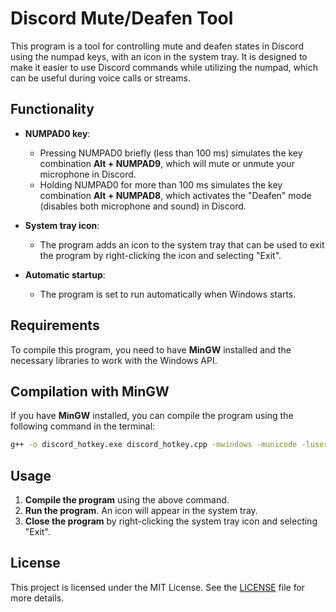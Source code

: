 # Discord Mute/Deafen Tool

This program is a tool for controlling mute and deafen states in Discord using the numpad keys, with an icon in the system tray. It is designed to make it easier to use Discord commands while utilizing the numpad, which can be useful during voice calls or streams.

## Functionality

- **NUMPAD0 key**:
  - Pressing NUMPAD0 briefly (less than 100 ms) simulates the key combination **Alt + NUMPAD9**, which will mute or unmute your microphone in Discord.
  - Holding NUMPAD0 for more than 100 ms simulates the key combination **Alt + NUMPAD8**, which activates the "Deafen" mode (disables both microphone and sound) in Discord.

- **System tray icon**:
  - The program adds an icon to the system tray that can be used to exit the program by right-clicking the icon and selecting "Exit".

- **Automatic startup**:
  - The program is set to run automatically when Windows starts.

## Requirements

To compile this program, you need to have **MinGW** installed and the necessary libraries to work with the Windows API.

## Compilation with MinGW

If you have **MinGW** installed, you can compile the program using the following command in the terminal:

```bash
g++ -o discord_hotkey.exe discord_hotkey.cpp -mwindows -municode -luser32 -lshell32 -ladvapi32
```

## Usage

1. **Compile the program** using the above command.
2. **Run the program**. An icon will appear in the system tray.
3. **Close the program** by right-clicking the system tray icon and selecting "Exit".

## License

This project is licensed under the MIT License. See the [LICENSE](LICENSE) file for more details.

